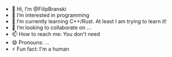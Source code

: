 - 👋 Hi, I’m @FilipBranski
- 👀 I’m interested in programming
- 🌱 I’m currently learning C++/Rust. At least I am trying to learn it!
- 💞️ I’m looking to collaborate on ...
- 📫 How to reach me: You don't need
- 😄 Pronouns: ...
- ⚡ Fun fact: I'm a human

<!---
FilipBranski/FilipBranski is a ✨ special ✨ repository because its `README.md` (this file) appears on your GitHub profile.
You can click the Preview link to take a look at your changes.
--->
